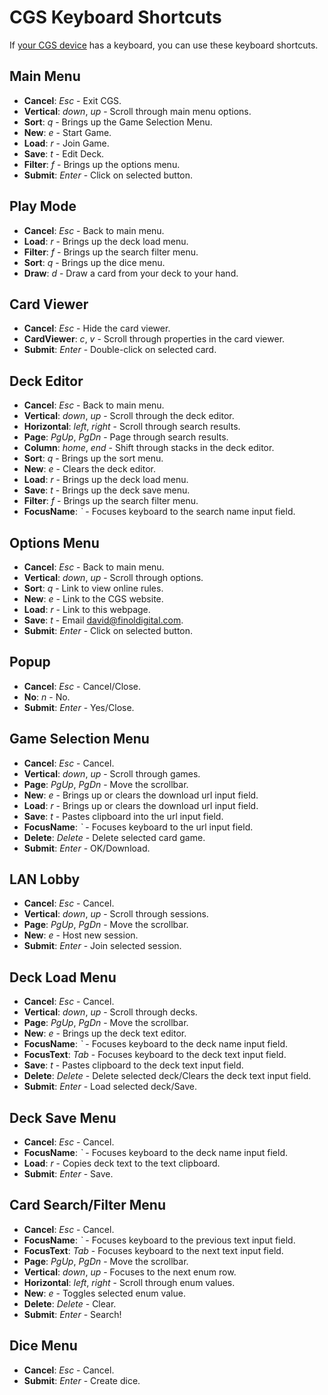 # CGS Keyboard Shortcuts
If [your CGS device](README.md#get-cgs) has a keyboard, you can use these keyboard shortcuts.

## Main Menu
- **Cancel**: *Esc* - Exit CGS.
- **Vertical**: *down*, *up* - Scroll through main menu options.
- **Sort**: *q* - Brings up the Game Selection Menu.
- **New**: *e* - Start Game.
- **Load**: *r* - Join Game.
- **Save**: *t* - Edit Deck.
- **Filter**: *f* - Brings up the options menu.
- **Submit**: *Enter* - Click on selected button.

## Play Mode
- **Cancel**: *Esc* - Back to main menu.
- **Load**: *r* - Brings up the deck load menu.
- **Filter**: *f* - Brings up the search filter menu.
- **Sort**: *q* - Brings up the dice menu.
- **Draw**: *d* - Draw a card from your deck to your hand.

## Card Viewer
- **Cancel**: *Esc* - Hide the card viewer.
- **CardViewer**: *c*, *v* - Scroll through properties in the card viewer.
- **Submit**: *Enter* - Double-click on selected card.

## Deck Editor
- **Cancel**: *Esc* - Back to main menu.
- **Vertical**: *down*, *up* - Scroll through the deck editor.
- **Horizontal**: *left*, *right* - Scroll through search results.
- **Page**: *PgUp*, *PgDn* - Page through search results.
- **Column**: *home*, *end* - Shift through stacks in the deck editor.
- **Sort**: *q* - Brings up the sort menu.
- **New**: *e* - Clears the deck editor.
- **Load**: *r* - Brings up the deck load menu.
- **Save**: *t* - Brings up the deck save menu.
- **Filter**: *f* - Brings up the search filter menu.
- **FocusName**: *\`* - Focuses keyboard to the search name input field.

## Options Menu
- **Cancel**: *Esc* - Back to main menu.
- **Vertical**: *down*, *up* - Scroll through options.
- **Sort**: *q* - Link to view online rules.
- **New**: *e* - Link to the CGS website.
- **Load**: *r* - Link to this webpage.
- **Save**: *t* - Email <david@finoldigital.com>.
- **Submit**: *Enter* - Click on selected button.

## Popup
- **Cancel**: *Esc* - Cancel/Close.
- **No**: *n* - No.
- **Submit**: *Enter* - Yes/Close.

## Game Selection Menu
- **Cancel**: *Esc* - Cancel.
- **Vertical**: *down*, *up* - Scroll through games.
- **Page**: *PgUp*, *PgDn* - Move the scrollbar.
- **New**: *e* - Brings up or clears the download url input field.
- **Load**: *r* - Brings up or clears the download url input field.
- **Save**: *t* - Pastes clipboard into the url input field.
- **FocusName**: *\`* - Focuses keyboard to the url input field.
- **Delete**: *Delete* - Delete selected card game.
- **Submit**: *Enter* - OK/Download.

## LAN Lobby
- **Cancel**: *Esc* - Cancel.
- **Vertical**: *down*, *up* - Scroll through sessions.
- **Page**: *PgUp*, *PgDn* - Move the scrollbar.
- **New**: *e* - Host new session.
- **Submit**: *Enter* - Join selected session.

## Deck Load Menu
- **Cancel**: *Esc* - Cancel.
- **Vertical**: *down*, *up* - Scroll through decks.
- **Page**: *PgUp*, *PgDn* - Move the scrollbar.
- **New**: *e* - Brings up the deck text editor.
- **FocusName**: *\`* - Focuses keyboard to the deck name input field.
- **FocusText**: *Tab* - Focuses keyboard to the deck text input field.
- **Save**: *t* - Pastes clipboard to the deck text input field.
- **Delete**: *Delete* - Delete selected deck/Clears the deck text input field.
- **Submit**: *Enter* - Load selected deck/Save.

## Deck Save Menu
- **Cancel**: *Esc* - Cancel.
- **FocusName**: *\`* - Focuses keyboard to the deck name input field.
- **Load**: *r* - Copies deck text to the text clipboard.
- **Submit**: *Enter* - Save.

## Card Search/Filter Menu
- **Cancel**: *Esc* - Cancel.
- **FocusName**: *\`* - Focuses keyboard to the previous text input field.
- **FocusText**: *Tab* - Focuses keyboard to the next text input field.
- **Page**: *PgUp*, *PgDn* - Move the scrollbar.
- **Vertical**: *down*, *up* - Focuses to the next enum row.
- **Horizontal**: *left*, *right* - Scroll through enum values.
- **New**: *e* - Toggles selected enum value.
- **Delete**: *Delete* - Clear.
- **Submit**: *Enter* - Search!

## Dice Menu
- **Cancel**: *Esc* - Cancel.
- **Submit**: *Enter* - Create dice.
